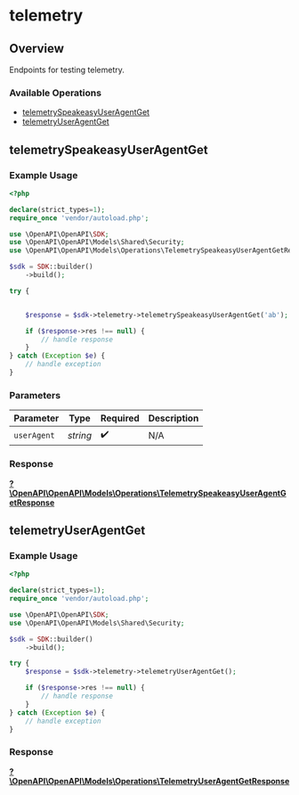 # telemetry

## Overview

Endpoints for testing telemetry.

### Available Operations

* [telemetrySpeakeasyUserAgentGet](#telemetryspeakeasyuseragentget)
* [telemetryUserAgentGet](#telemetryuseragentget)

## telemetrySpeakeasyUserAgentGet

### Example Usage

```php
<?php

declare(strict_types=1);
require_once 'vendor/autoload.php';

use \OpenAPI\OpenAPI\SDK;
use \OpenAPI\OpenAPI\Models\Shared\Security;
use \OpenAPI\OpenAPI\Models\Operations\TelemetrySpeakeasyUserAgentGetRequest;

$sdk = SDK::builder()
    ->build();

try {


    $response = $sdk->telemetry->telemetrySpeakeasyUserAgentGet('ab');

    if ($response->res !== null) {
        // handle response
    }
} catch (Exception $e) {
    // handle exception
}
```

### Parameters

| Parameter          | Type               | Required           | Description        |
| ------------------ | ------------------ | ------------------ | ------------------ |
| `userAgent`        | *string*           | :heavy_check_mark: | N/A                |


### Response

**[?\OpenAPI\OpenAPI\Models\Operations\TelemetrySpeakeasyUserAgentGetResponse](../../models/operations/TelemetrySpeakeasyUserAgentGetResponse.md)**


## telemetryUserAgentGet

### Example Usage

```php
<?php

declare(strict_types=1);
require_once 'vendor/autoload.php';

use \OpenAPI\OpenAPI\SDK;
use \OpenAPI\OpenAPI\Models\Shared\Security;

$sdk = SDK::builder()
    ->build();

try {
    $response = $sdk->telemetry->telemetryUserAgentGet();

    if ($response->res !== null) {
        // handle response
    }
} catch (Exception $e) {
    // handle exception
}
```


### Response

**[?\OpenAPI\OpenAPI\Models\Operations\TelemetryUserAgentGetResponse](../../models/operations/TelemetryUserAgentGetResponse.md)**

